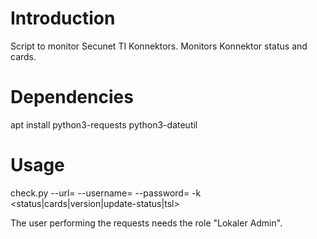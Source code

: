 # Introduction
Script to monitor Secunet TI Konnektors. Monitors Konnektor status and cards.

# Dependencies
apt install python3-requests python3-dateutil

# Usage
check.py --url=<url> --username=<username> --password=<password> -k <status|cards|version|update-status|tsl>

The user performing the requests needs the role "Lokaler Admin".